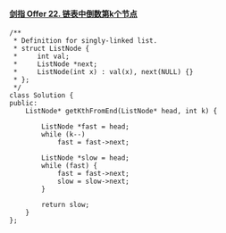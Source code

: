 #### [剑指 Offer 22. 链表中倒数第k个节点](https://leetcode-cn.com/problems/lian-biao-zhong-dao-shu-di-kge-jie-dian-lcof/)

```
/**
 * Definition for singly-linked list.
 * struct ListNode {
 *     int val;
 *     ListNode *next;
 *     ListNode(int x) : val(x), next(NULL) {}
 * };
 */
class Solution {
public:
    ListNode* getKthFromEnd(ListNode* head, int k) {

        ListNode *fast = head;
        while (k--) 
            fast = fast->next;

        ListNode *slow = head;
        while (fast) {
            fast = fast->next;
            slow = slow->next;
        }

        return slow;
    }
};
```

